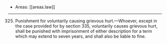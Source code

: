 
- Areas: [[areas.law]]

---

325. Punishment for voluntarily causing grievous hurt.—Whoever, except in the case provided for by section 335, voluntarily causes grievous hurt, shall be punished with imprisonment of either description for a term which may extend to seven years, and shall also be liable to fine.
